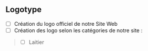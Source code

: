 ## Logotype

- [ ] Création du logo officiel de notre Site Web
- [ ] Création des logo selon les catégories de notre site :
> - [ ] Laitier
